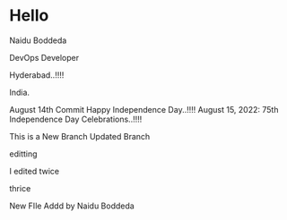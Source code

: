 # Hello

Naidu Boddeda

DevOps Developer

Hyderabad..!!!!

India.

August 14th Commit 
Happy Independence Day..!!!!
August 15, 2022: 75th Independence Day Celebrations..!!!!

This is a New Branch
Updated Branch

editting

I edited twice

thrice

New FIle Addd by Naidu Boddeda